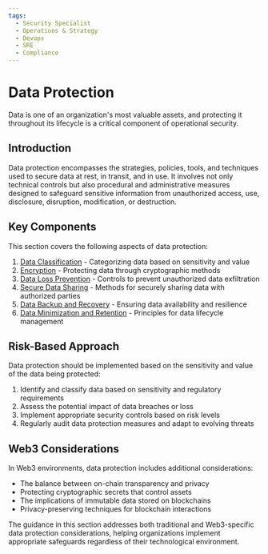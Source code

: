 ```yaml
---
tags:
  - Security Specialist
  - Operations & Strategy
  - Devops
  - SRE
  - Compliance
---
```


# Data Protection

Data is one of an organization's most valuable assets, and protecting it throughout its lifecycle is a critical component of operational security.

## Introduction

Data protection encompasses the strategies, policies, tools, and techniques used to secure data at rest, in transit, and in use. It involves not only technical controls but also procedural and administrative measures designed to safeguard sensitive information from unauthorized access, use, disclosure, disruption, modification, or destruction.

## Key Components

This section covers the following aspects of data protection:

1. [Data Classification](./data-classification.md) - Categorizing data based on sensitivity and value
2. [Encryption](./encryption.md) - Protecting data through cryptographic methods
3. [Data Loss Prevention](./data-loss-prevention.md) - Controls to prevent unauthorized data exfiltration
4. [Secure Data Sharing](./secure-data-sharing.md) - Methods for securely sharing data with authorized parties
5. [Data Backup and Recovery](./data-backup-recovery.md) - Ensuring data availability and resilience
6. [Data Minimization and Retention](./data-minimization-retention.md) - Principles for data lifecycle management

## Risk-Based Approach

Data protection should be implemented based on the sensitivity and value of the data being protected:

1. Identify and classify data based on sensitivity and regulatory requirements
2. Assess the potential impact of data breaches or loss
3. Implement appropriate security controls based on risk levels
4. Regularly audit data protection measures and adapt to evolving threats

## Web3 Considerations

In Web3 environments, data protection includes additional considerations:

- The balance between on-chain transparency and privacy
- Protecting cryptographic secrets that control assets
- The implications of immutable data stored on blockchains
- Privacy-preserving techniques for blockchain interactions

The guidance in this section addresses both traditional and Web3-specific data protection considerations, helping organizations implement appropriate safeguards regardless of their technological environment.
